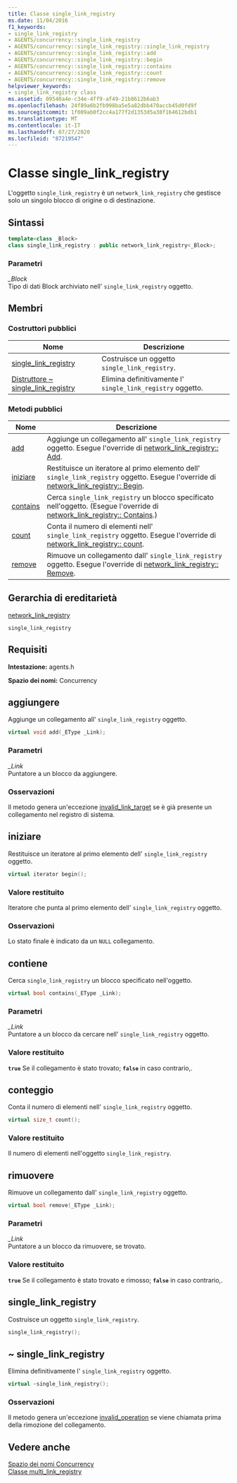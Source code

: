 ```yaml
---
title: Classe single_link_registry
ms.date: 11/04/2016
f1_keywords:
- single_link_registry
- AGENTS/concurrency::single_link_registry
- AGENTS/concurrency::single_link_registry::single_link_registry
- AGENTS/concurrency::single_link_registry::add
- AGENTS/concurrency::single_link_registry::begin
- AGENTS/concurrency::single_link_registry::contains
- AGENTS/concurrency::single_link_registry::count
- AGENTS/concurrency::single_link_registry::remove
helpviewer_keywords:
- single_link_registry class
ms.assetid: 09540a4e-c34e-4ff9-af49-21b8612b6ab3
ms.openlocfilehash: 24f89a6b2fb998ba5e5a82dbb470accb45d0fd9f
ms.sourcegitcommit: 1f009ab0f2cc4a177f2d1353d5a38f164612bdb1
ms.translationtype: MT
ms.contentlocale: it-IT
ms.lasthandoff: 07/27/2020
ms.locfileid: "87219547"
---
```

# <a name="single_link_registry-class"></a>Classe single_link_registry

L'oggetto `single_link_registry` è un `network_link_registry` che gestisce solo un singolo blocco di origine o di destinazione.

## <a name="syntax"></a>Sintassi

```cpp
template<class _Block>
class single_link_registry : public network_link_registry<_Block>;
```

### <a name="parameters"></a>Parametri

*_Block*<br/>
Tipo di dati Block archiviato nell' `single_link_registry` oggetto.

## <a name="members"></a>Membri

### <a name="public-constructors"></a>Costruttori pubblici

|Nome|Descrizione|
|----------|-----------------|
|[single_link_registry](#ctor)|Costruisce un oggetto `single_link_registry`.|
|[Distruttore ~ single_link_registry](#dtor)|Elimina definitivamente l' `single_link_registry` oggetto.|

### <a name="public-methods"></a>Metodi pubblici

|Nome|Descrizione|
|----------|-----------------|
|[add](#add)|Aggiunge un collegamento all' `single_link_registry` oggetto. Esegue l'override di [network_link_registry:: Add](network-link-registry-class.md#add).|
|[iniziare](#begin)|Restituisce un iteratore al primo elemento dell' `single_link_registry` oggetto. Esegue l'override di [network_link_registry:: Begin](network-link-registry-class.md#begin).|
|[contains](#contains)|Cerca `single_link_registry` un blocco specificato nell'oggetto. (Esegue l'override di [network_link_registry:: Contains](network-link-registry-class.md#contains).)|
|[count](#count)|Conta il numero di elementi nell' `single_link_registry` oggetto. Esegue l'override di [network_link_registry:: count](network-link-registry-class.md#count).|
|[remove](#remove)|Rimuove un collegamento dall' `single_link_registry` oggetto. Esegue l'override di [network_link_registry:: Remove](network-link-registry-class.md#remove).|

## <a name="inheritance-hierarchy"></a>Gerarchia di ereditarietà

[network_link_registry](network-link-registry-class.md)

`single_link_registry`

## <a name="requirements"></a>Requisiti

**Intestazione:** agents.h

**Spazio dei nomi:** Concurrency

## <a name="add"></a><a name="add"></a>aggiungere

Aggiunge un collegamento all' `single_link_registry` oggetto.

```cpp
virtual void add(_EType _Link);
```

### <a name="parameters"></a>Parametri

*_Link*<br/>
Puntatore a un blocco da aggiungere.

### <a name="remarks"></a>Osservazioni

Il metodo genera un'eccezione [invalid_link_target](invalid-link-target-class.md) se è già presente un collegamento nel registro di sistema.

## <a name="begin"></a><a name="begin"></a>iniziare

Restituisce un iteratore al primo elemento dell' `single_link_registry` oggetto.

```cpp
virtual iterator begin();
```

### <a name="return-value"></a>Valore restituito

Iteratore che punta al primo elemento dell' `single_link_registry` oggetto.

### <a name="remarks"></a>Osservazioni

Lo stato finale è indicato da un `NULL` collegamento.

## <a name="contains"></a><a name="contains"></a>contiene

Cerca `single_link_registry` un blocco specificato nell'oggetto.

```cpp
virtual bool contains(_EType _Link);
```

### <a name="parameters"></a>Parametri

*_Link*<br/>
Puntatore a un blocco da cercare nell' `single_link_registry` oggetto.

### <a name="return-value"></a>Valore restituito

**`true`** Se il collegamento è stato trovato; **`false`** in caso contrario,.

## <a name="count"></a><a name="count"></a>conteggio

Conta il numero di elementi nell' `single_link_registry` oggetto.

```cpp
virtual size_t count();
```

### <a name="return-value"></a>Valore restituito

Il numero di elementi nell'oggetto `single_link_registry`.

## <a name="remove"></a><a name="remove"></a>rimuovere

Rimuove un collegamento dall' `single_link_registry` oggetto.

```cpp
virtual bool remove(_EType _Link);
```

### <a name="parameters"></a>Parametri

*_Link*<br/>
Puntatore a un blocco da rimuovere, se trovato.

### <a name="return-value"></a>Valore restituito

**`true`** Se il collegamento è stato trovato e rimosso; **`false`** in caso contrario,.

## <a name="single_link_registry"></a><a name="ctor"></a>single_link_registry

Costruisce un oggetto `single_link_registry`.

```cpp
single_link_registry();
```

## <a name="single_link_registry"></a><a name="dtor"></a>~ single_link_registry

Elimina definitivamente l' `single_link_registry` oggetto.

```cpp
virtual ~single_link_registry();
```

### <a name="remarks"></a>Osservazioni

Il metodo genera un'eccezione [invalid_operation](invalid-operation-class.md) se viene chiamata prima della rimozione del collegamento.

## <a name="see-also"></a>Vedere anche

[Spazio dei nomi Concurrency](concurrency-namespace.md)<br/>
[Classe multi_link_registry](multi-link-registry-class.md)
